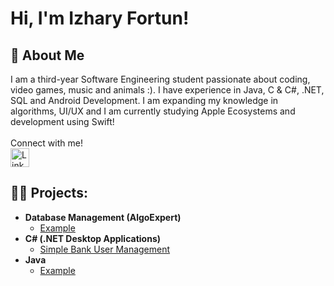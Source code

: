 <h1>Hi, I'm Izhary Fortun!

<h2>🚀 About Me</h2>
I am a third-year Software Engineering student passionate about coding, video games, music and animals :). I have experience in Java, C & C#, .NET, SQL and Android Development. I am expanding my knowledge in algorithms, UI/UX and I am currently studying Apple Ecosystems and development using Swift!

<br>  
<br> 
Connect with me! 
<br> 
<a href="https://www.linkedin.com/in/izhary-fortun-1b5347230/" target="_blank">
  <img src="https://cdn.jsdelivr.net/npm/simple-icons@v3/icons/linkedin.svg" width="30" height="30" alt="LinkedIn">
</a>

<h2>👨‍💻 Projects:</h2>

- <b>Database Management (AlgoExpert)</b>
  - [Example](https://github.com/joshmadakor1/Algorithms-Practice)
- <b>C# (.NET Desktop Applications)</b>
  - [Simple Bank User Management](https://github.com/hyxji/SimpleBankUserManagement)
- <b>Java</b>
  - [Example](https://github.com/joshmadakor1/Algorithms-Practice)






